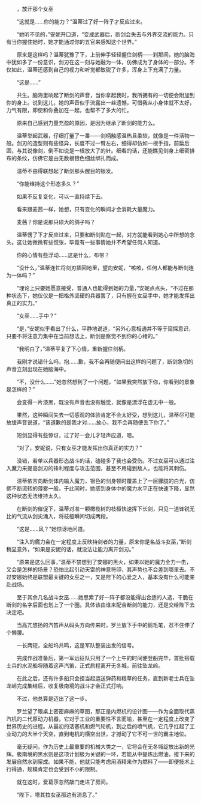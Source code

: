 　　，放开那个女巫

　　“这就是……你的能力？”温蒂过了好一阵子才反应过来。

　　“她听不见的，”安妮开口道，“变成武器后，断剑会失去与外界交流的能力。只有当你握住她时，她才能通过你的五官来感知这个世界。”

　　原来是这样吗？温蒂犹豫了下，上前伸手轻轻握住剑柄——刹那间，她的脑海中犹如多了一份意识，剑刃在这一刻与她融为一体，仿佛成为了身体的一部分。不仅如此，温蒂还感到自己的视力和听觉都敏锐了许多，浑身上下充满了力量。

　　“这是……”

　　共生。脑海里响起了断剑的声音，当你拿起我时，我所拥有的一切便会附加到你的身上。说到这儿，她的声音似乎流露出一丝遗憾，可惜我从小身体就不太好，力气有限，即使和你叠加在一起，也帮不了多大的忙。

　　原来自己感到力量充盈的原因，是因为继承了断剑的能力么。

　　温蒂举起武器，仔细打量了一番——剑柄触感温热且柔软，就像是一件活物一般。剑刃的造型则有些怪异，长度不过一臂左右，细得却仿如一根手指，前扁后圆，与其说像剑，倒不如说是一根放大了的针。细看的话，还能瞧见剑身上细密排布的条纹，仿佛它是由无数根银色细丝绑扎而成。

　　温蒂不由得联想起了断剑那头醒目的银发。

　　“你能维持这个形态多久？”

　　如果不反复变化，可以一直持续下去。

　　看来跟麦茜一样，她想，只有变化的瞬间才会消耗大量魔力。

　　麦茜？你是说那只硕大的鸽子吗？

　　温蒂愣了下才反应过来，只要和断剑贴在一起，对方就能看到她心中所想的念头。这让她微微有些慌张，毕竟有一些事情她并不希望任何人知道。

　　你的心情有些浮动……这是什么，布带？

　　“没什么，”温蒂连忙将剑刃插回地里，望向安妮，“咳咳，任何人都能与断剑连为一体吗？”

　　“理论上只要她愿意接受，普通人也能得到她的力量，”安妮点点头，“不过在那种状态下，她仅仅是一把格外坚硬的兵器罢了，只有握在女巫手中，她才能发挥出真正的实力。”

　　“女巫……手中？”

　　“是，”安妮似乎看出了什么，平静地说道，“另外心意相通并不等于窥探意识，只要不将注意力集中在当前想法上，断剑是察觉不到你的心绪的。”

　　“我明白了，”温蒂平复了下心情，重新握住剑柄。

　　我刚才说错什么吗，抱……歉，我不会再随便问出这样的问题了，断剑急切的声音立刻出现在她脑海中。

　　“不，没什么……”她忽然想到了一个问题，“如果我突然放下你，你看到的景象是怎样的？”

　　会变得一片漆黑，既没有声音也没有触觉，就像是漂浮在虚无中一般。

　　果然，这种瞬间失去一切感观的体验肯定不会太好受，想到这儿，温蒂尽可能放缓声音说道，“该道歉的是我才对……放心，我不会再随便丢下你了。”

　　短剑显得有些惊讶，过了好一会儿才轻声应道，嗯。

　　“对了，安妮说，只有女巫才能发挥出你真正的实力？”

　　没错，若单以兵器形态战斗的话，磕碰多了我也会受伤。不过女巫可以通过注入魔力来提高剑刃的锋利程度与攻击范围，甚至不用碰到敌人，也能将其刺伤。

　　温蒂依言向断剑体内输入魔力，银色的剑身顿时覆盖上了一层朦胧的白光，仿佛不断流转的薄雾一般。于此同时，她感到身体中的魔力水平正在快速下降，显然这种状态无法维持太久。

　　在断剑的催促下，温蒂对准一颗橄榄树的枝桠快速挥下长剑，只见一道锋锐无比的气流从剑尖涌入，将枝桠瞬间切成两段。

　　“这是……风？”她惊讶地问道。

　　“注入的魔力会在一定程度上反映持剑者的力量，原来你是名战斗女巫，”断剑稍显意外，“如果是安妮的话，就没法让能力离开剑刃。”

　　“原来是这么回事，”温蒂不禁想到了安娜的黑火，如果以她的魔力全力一击，又会是怎样的场景？恐怕比起引动天雷的神意符印，其声势也不会差到哪里去。不过安娜始终是联盟最关键的女巫之一，又是陛下的心爱之人，基本没有什么可能亲赴战场。

　　至于其余几名战斗女巫……她思索了好一阵子都没能得出合适的人选，干脆在断剑的名字后面也划上了一个圈。具体该由谁来配合断剑的能力，还是交给陛下去决定吧。

　　当高亢悠扬的汽笛声从码头方向传来时，罗兰放下手中的鹅毛笔，忍不住伸了个懒腰。

　　一长两短，全船坞共鸣，这是军队整装出发的信号。

　　完成作战准备后，第一军远征队只用了一个上午的时间便登船完毕，首批搭载士兵的水泥船将随着这声汽笛，正式启程离开无冬城，前往坠龙岭。

　　在此之后，还有许多船只会担当起运送弹药和粮草的任务，直到新老士兵在坠龙岭完成集结后，收复极南境的战斗才会正式打响。

　　不过，他总算是迈出了这一步。

　　罗兰望了眼桌上密密麻麻的草图，那正是内燃机的设计图——作为全面取代蒸汽机的二代原动力机器，它对于工业的重要性不言而喻，甚至在一定程度上改变了世界历史的进程。从最初的活塞机和燃气轮机，到之后的喷气机，它几乎扛起了工业动力的大半个天空，直到电机的横空出世，才撼动了它不可一世的霸主地位。

　　毫无疑问，作为历史上最重要的机械大类之一，它将会在无冬城绽放出新的光辉。极南境的黑水则是这项计划极为关键的一环，若能从中提炼出燃油，接下来的发展自然水到渠成。如果不能，他就只能考虑用酒精来作为燃料了——即便技术上行得通，规模肯定也会受到不小的限制。

　　就在这时，爱葛莎忽然敲门走进了房间。

　　“陛下，塔其拉女巫那边有消息了。”
